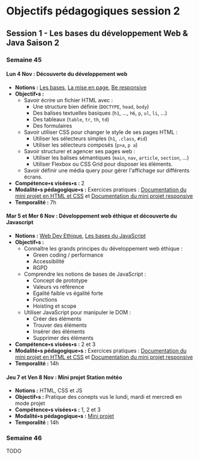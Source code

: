 # Objectifs pédagogiques session 2

## Session 1 - Les bases du développement Web & Java Saison 2

### Semaine 45

#### **Lun 4 Nov :** Découverte du développement web

* **Notions :** [Les bases](../cours/html_css.md), [La mise en page](../cours/html_css_layout.md), [Be responsive](../cours/css_responsive.md)
* **Objectif•s :**
  * Savoir écrire un fichier HTML avec :
    * Une structure bien définie (`DOCTYPE`, `head`, `body`)
    * Des balises textuelles basiques (`h1`, ..., `h6`, `p`, `ul`, `li`, ...)
    * Des tableaux (`table`, `tr`, `th`, `td`)
    * Des formulaires
  * Savoir utiliser CSS pour changer le style de ses pages HTML :
    * Utiliser les sélecteurs simples (`h1`, `.class`, `#id`)
    * Utiliser les sélecteurs composés (`p>a`, `p a`)
  * Savoir structurer et agencer ses pages web :
    * Utiliser les balises sémantiques (`main`, `nav`, `article`, `section`, ...)
    * Utiliser Flexbox ou CSS Grid pour disposer les éléments.
  * Savoir définir une média query pour gérer l'affichage sur différents écrans.
* **Compétence•s visées•s :** 2
* **Modalité•s pédagogique•s :** Exercices pratiques : [Documentation du mini projet en HTML et CSS](../exercice/html_css.md) et [Documentation du mini projet responsive](../exercice/html_css_responsive.md)
* **Temporalité :** 7h

#### **Mar 5 et Mer 6 Nov :** Développement web éthique et découverte du Javascript

* **Notions :** [Web Dev Ethique](../cours/ethique_web_dev.md), [Les bases du JavaScript](../cours/js-intro.md)
* **Objectif•s :**
  * Connaître les grands principes du développement web éthique :
    * Green coding / performance
    * Accessibilité
    * RGPD
  * Comprendre les notions de bases de JavaScript :
    * Concept de prototype
    * Valeurs vs référence
    * Egalité faible vs égalité forte
    * Fonctions
    * Hoisting et scope
  * Utiliser JavaScript pour manipuler le DOM :
    * Créer des éléments
    * Trouver des éléments
    * Insérer des éléments
    * Supprimer des éléments
* **Compétence•s visées•s :** 2 et 3
* **Modalité•s pédagogique•s :** Exercices pratiques : [Documentation du mini projet en HTML et CSS](../exercice/html_css.md) et [Documentation du mini projet responsive](../exercice/html_css_responsive.md)
* **Temporalité :** 14h

#### **Jeu 7 et Ven 8 Nov :** Mini projet Station météo

* **Notions :** HTML, CSS et JS
* **Objectif•s :** Pratique des conepts vus le lundi, mardi et mercredi en mode projet
* **Compétence•s visées•s :** 1, 2 et 3
* **Modalité•s pédagogique•s :** [Mini projet](https://simplonline.co/briefs/detail/256MGvp2nsHYNKx7L)
* **Temporalité :** 14h

### Semaine 46

TODO
